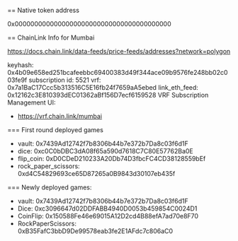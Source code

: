 == Native token address

0x0000000000000000000000000000000000000000

== ChainLink Info for Mumbai

https://docs.chain.link/data-feeds/price-feeds/addresses?network=polygon

keyhash: 0x4b09e658ed251bcafeebbc69400383d49f344ace09b9576fe248bb02c003fe9f
subscription id: 5521
vrf: 0x7a1BaC17Ccc5b313516C5E16fb24f7659aA5ebed
link_eth_feed: 0x12162c3E810393dEC01362aBf156D7ecf6159528
VRF Subscription Management UI:
* https://vrf.chain.link/mumbai


=== First round deployed games
* vault: 0x7439Ad12742f7b8306b44b7e372b7Da8c03f6d1F
* dice: 0xc0C0bDBC3dA08f65a590d7618C7C80E57762Ba0E
* flip_coin: 0xD0CDeD210233A20Db74D3fbcFC4CD38128559bEf
* rock_paper_scissors: 0xd4C54829693ce65D87265a0B9843d30107eb435f


=== Newly deployed games:
* vault: 0x7439Ad12742f7b8306b44b7e372b7Da8c03f6d1F
* Dice: 0xc3096647d02DDFABB4940D0053b459854C0024D1
* CoinFlip: 0x150588Fe46e69015A12D2cd4B88efA7ad70e8F70
* RockPaperScissors: 0xB35FafC3bbD9De99578eab3fe2E1AFdc7c806aC0

